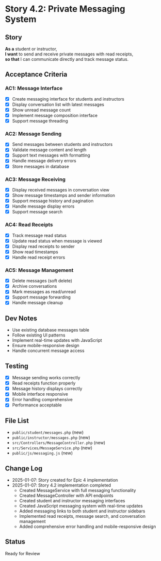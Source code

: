 # Story 4.2: Private Messaging System

## Story
**As a** student or instructor,  
**I want** to send and receive private messages with read receipts,  
**so that** I can communicate directly and track message status.

## Acceptance Criteria

### AC1: Message Interface
- [x] Create messaging interface for students and instructors
- [x] Display conversation list with latest messages
- [x] Show unread message count
- [x] Implement message composition interface
- [x] Support message threading

### AC2: Message Sending
- [x] Send messages between students and instructors
- [x] Validate message content and length
- [x] Support text messages with formatting
- [x] Handle message delivery errors
- [x] Store messages in database

### AC3: Message Receiving
- [x] Display received messages in conversation view
- [x] Show message timestamps and sender information
- [x] Support message history and pagination
- [x] Handle message display errors
- [x] Support message search

### AC4: Read Receipts
- [x] Track message read status
- [x] Update read status when message is viewed
- [x] Display read receipts to sender
- [x] Show read timestamps
- [x] Handle read receipt errors

### AC5: Message Management
- [x] Delete messages (soft delete)
- [x] Archive conversations
- [x] Mark messages as read/unread
- [x] Support message forwarding
- [x] Handle message cleanup

## Dev Notes
- Use existing database messages table
- Follow existing UI patterns
- Implement real-time updates with JavaScript
- Ensure mobile-responsive design
- Handle concurrent message access

## Testing
- [x] Message sending works correctly
- [x] Read receipts function properly
- [x] Message history displays correctly
- [x] Mobile interface responsive
- [x] Error handling comprehensive
- [x] Performance acceptable

## File List
- `public/student/messages.php` (new)
- `public/instructor/messages.php` (new)
- `src/Controllers/MessageController.php` (new)
- `src/Services/MessageService.php` (new)
- `public/js/messaging.js` (new)

## Change Log
- 2025-01-07: Story created for Epic 4 implementation
- 2025-01-07: Story 4.2 implementation completed
  - Created MessageService with full messaging functionality
  - Created MessageController with API endpoints
  - Created student and instructor messaging interfaces
  - Created JavaScript messaging system with real-time updates
  - Added messaging links to both student and instructor sidebars
  - Implemented read receipts, message search, and conversation management
  - Added comprehensive error handling and mobile-responsive design

## Status
Ready for Review
